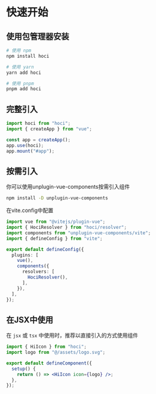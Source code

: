 # 快速开始

## 使用包管理器安装

```sh
# 使用 npm
npm install hoci

# 使用 yarn
yarn add hoci

# 使用 pnpm
pnpm add hoci

```

## 完整引入

```ts
import hoci from "hoci";
import { createApp } from "vue";

const app = createApp();
app.use(hoci);
app.mount("#app");
```

## 按需引入

你可以使用unplugin-vue-components按需引入组件

```sh
npm install -D unplugin-vue-components
```

在vite.config中配置
```ts
import vue from "@vitejs/plugin-vue";
import { HociResolver } from "hoci/resolver";
import components from "unplugin-vue-components/vite";
import { defineConfig } from "vite";

export default defineConfig({
  plugins: [
    vue(),
    components({
      resolvers: [
        HociResolver(),
      ],
    }),
  ],
});
```

## 在JSX中使用
在 `jsx` 或 `tsx` 中使用时，推荐以直接引入的方式使用组件
```jsx
import { HiIcon } from "hoci";
import logo from "@/assets/logo.svg";

export default defineComponent({
  setup() {
    return () => <HiIcon icon={logo} />;
  },
});
```
